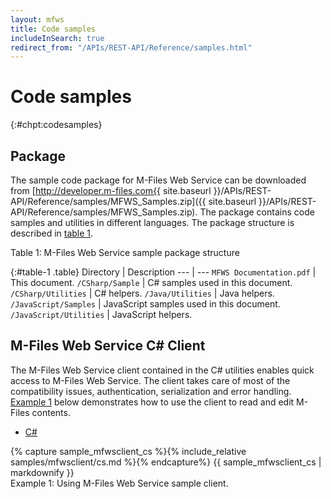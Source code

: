 ```yaml
---
layout: mfws
title: Code samples
includeInSearch: true
redirect_from: "/APIs/REST-API/Reference/samples.html"
---
```


# Code samples
{:#chpt:codesamples}

## Package

The sample code package for M-Files Web Service can be downloaded from [http://developer.m-files.com{{ site.baseurl }}/APIs/REST-API/Reference/samples/MFWS_Samples.zip]({{ site.baseurl }}/APIs/REST-API/Reference/samples/MFWS_Samples.zip). The package contains code samples and utilities in different languages. The package structure is described in [table 1](#table-1).

<div class="caption">
	<span class="caption-label">Table 1:</span>
	M-Files Web Service sample package structure
</div>

{:#table-1 .table}
Directory | Description
--- | ---
`MFWS Documentation.pdf` | This document.
`/CSharp/Sample` | C# samples used in this document.
`/CSharp/Utilities` | C# helpers.
`/Java/Utilities` | Java helpers.
`/JavaScript/Samples` | JavaScript samples used in this document.
`/JavaScript/Utilities` | JavaScript helpers.

## M-Files Web Service C# Client

The M-Files Web Service client contained in the C# utilities enables quick access to M-Files Web Service. The client takes care of most of the compatibility issues, authentication, serialization and error handling. [Example 1](#example-1) below demonstrates how to use the client to read and edit M-Files contents.

<div class="sample" id="example-1">
	<div class="sample-code">
		<ul>
			<li><a href="#example-1-code-cs">C#</a></li>
		</ul>
		<div id="example-1-code-cs">
			{% capture sample_mfwsclient_cs %}{% include_relative samples/mfwsclient/cs.md %}{% endcapture%}
			{{ sample_mfwsclient_cs | markdownify }}
		</div>
	</div>
	<div class="caption">
		<span class="caption-label">Example 1:</span>
		Using M-Files Web Service sample client.
	</div>
</div>
